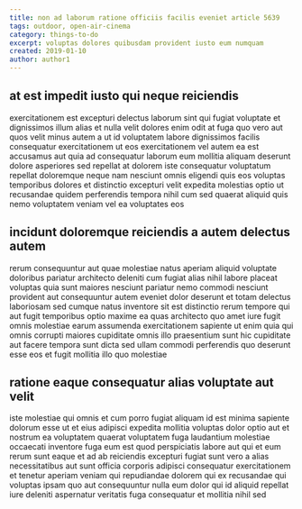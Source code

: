 ```yaml
---
title: non ad laborum ratione officiis facilis eveniet article 5639
tags: outdoor, open-air-cinema
category: things-to-do
excerpt: voluptas dolores quibusdam provident iusto eum numquam
created: 2019-01-10
author: author1
---
```


## at est impedit iusto qui neque reiciendis

exercitationem est excepturi delectus laborum sint qui fugiat voluptate et dignissimos illum alias et nulla velit dolores enim odit at fuga quo vero aut quos velit minus autem a ut id voluptatem labore dignissimos facilis consequatur exercitationem ut eos exercitationem vel autem ea est accusamus aut quia ad consequatur laborum eum mollitia aliquam deserunt dolore asperiores sed repellat at dolorem iste consequatur voluptatum repellat doloremque neque nam nesciunt omnis eligendi quis eos voluptas temporibus dolores et distinctio excepturi velit expedita molestias optio ut recusandae quidem perferendis tempora nihil cum sed quaerat aliquid quis nemo voluptatem veniam vel ea voluptates eos

## incidunt doloremque reiciendis a autem delectus autem

rerum consequuntur aut quae molestiae natus aperiam aliquid voluptate doloribus pariatur architecto deleniti cum fugiat alias nihil labore placeat voluptas quia sunt maiores nesciunt pariatur nemo commodi nesciunt provident aut consequuntur autem eveniet dolor deserunt et totam delectus laboriosam sed cumque natus inventore sit est distinctio rerum tempore qui aut fugit temporibus optio maxime ea quas architecto quo amet iure fugit omnis molestiae earum assumenda exercitationem sapiente ut enim quia qui omnis corrupti maiores cupiditate omnis illo praesentium sunt hic cupiditate aut facere tempora sunt dicta sed ullam commodi perferendis quo deserunt esse eos et fugit mollitia illo quo molestiae

## ratione eaque consequatur alias voluptate aut velit

iste molestiae qui omnis et cum porro fugiat aliquam id est minima sapiente dolorum esse ut et eius adipisci expedita mollitia voluptas dolor optio aut et nostrum ea voluptatem quaerat voluptatem fuga laudantium molestiae occaecati inventore fuga eum est quod perspiciatis labore aut qui et eum rerum sunt eaque et ad ab reiciendis excepturi fugiat sunt vero a alias necessitatibus aut sunt officia corporis adipisci consequatur exercitationem et tenetur aperiam veniam qui repudiandae dolorem qui ex recusandae qui voluptas ipsam quo aut consequuntur nulla eum dolor qui id aliquid repellat iure deleniti aspernatur veritatis fuga consequatur et mollitia nihil sed

